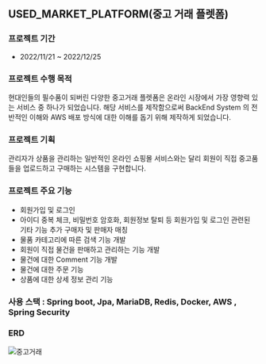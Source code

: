 ## USED_MARKET_PLATFORM(중고 거래 플렛폼)

### 프로젝트 기간
  - 2022/11/21 ~ 2022/12/25

### 프로젝트 수행 목적

현대인들의 필수품이 되버린 다양한 중고거래 플렛폼은
온라인 시장에서 가장 영향력 있는 서비스 중 하나가 되었습니다.
해당 서비스를 제작함으로써 BackEnd System 의 전반적인 이해와
AWS 배포 방식에 대한 이해를 돕기 위해 제작하게 되었습니다. 

### 프로젝트 기획

관리자가 상품을 관리하는 일반적인 온라인 쇼핑몰 서비스와는 달리
회원이 직접 중고품들을 업로드하고 구매하는 시스템을 구현합니다.

### 프로젝트 주요 기능

- 회원가입 및 로그인
- 아이디 중복 체크, 비밀번호 암호화, 회원정보 탈퇴 등 회원가입 및 로그인 관련된 기타 기능 추가
  구매자 및 판매자 매칭
- 물품 카테고리에 따른 검색 기능 개발
- 회원이 직접 물건을 판매하고 관리하는 기능 개발
- 물건에 대한 Comment 기능 개발
- 물건에 대한 주문 기능
- 상품에 대한 상세 정보 관리 기능

### 사용 스택 : Spring boot, Jpa, MariaDB, Redis, Docker, AWS , Spring Security

### ERD

![중고거래](https://user-images.githubusercontent.com/96874318/209803782-059ca295-14cc-4f10-a17d-a3fb7e3e6fca.png)





